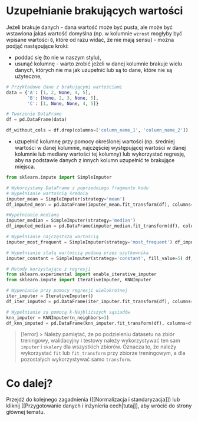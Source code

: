 # Uzupełnianie brakujących wartości

Jeżeli brakuje danych - dana wartość może być pusta, ale może być wstawiona jakaś wartość domyślna (np. w kolumnie `wzrost` mogłyby być wpisane wartości `0`, które od razu widać, że nie mają sensu) - można podjąć następujące kroki:
- poddać się (to nie w naszym stylu),
- usunąć kolumnę - warto zrobić jeżeli w danej kolumnie brakuje wielu danych, których nie ma jak uzupełnić lub są to dane, które nie są użyteczne,
```Python
# Przykładowe dane z brakującymi wartościami
data = {'A': [1, 2, None, 4, 5],
        'B': [None, 2, 3, None, 5],
        'C': [1, None, None, 4, 5]}

# Tworzenie DataFrame
df = pd.DataFrame(data)

df_without_cols = df.drop(columns=['column_name_1', 'column_name_2'])
```
- uzupełnić kolumnę przy pomocy określonej wartości (np. średniej wartości w danej kolumnie, najczęściej występującej wartości w danej kolumnie lub mediany wartości tej kolumny) lub wykorzystać regresję, aby na podstawie danych z innych kolumn uzupełnić te brakujące miejsca.
```Python
from sklearn.impute import SimpleImputer

# Wykorzystamy DataFrame z poprzedniego fragmentu kodu
# Wypełnianie wartością średnią
imputer_mean = SimpleImputer(strategy='mean')
df_imputed_mean = pd.DataFrame(imputer_mean.fit_transform(df), columns=df.columns)

#Wypełnianie medianą
imputer_median = SimpleImputer(strategy='median') 
df_imputed_median = pd.DataFrame(imputer_median.fit_transform(df), columns=df.columns)

# Wypełnianie najczęstszą wartością
imputer_most_frequent = SimpleImputer(strategy='most_frequent') df_imputed_most_frequent = pd.DataFrame(imputer_most_frequent.fit_transform(df), columns=df.columns)

# Wypełnianie stałą wartością podaną przez użytkownika
imputer_constant = SimpleImputer(strategy='constant', fill_value=5) df_imputed_constant = pd.DataFrame(imputer_constant.fit_transform(df), columns=df.columns)

# Metody korzystające z regresji
from sklearn.experimental import enable_iterative_imputer 
from sklearn.impute import IterativeImputer, KNNImputer

# Wypenianie przy pomocy regresji wielokrotnej
iter_imputer = IterativeImputer()
df_iter_imputed = pd.DataFrame(iter_imputer.fit_transform(df), columns=df.columns)

# Wypełnianie za pomocą k-Najbliższych sąsiadów
knn_imputer = KNNImputer(n_neighbors=3)
df_knn_imputed = pd.DataFrame(knn_imputer.fit_transform(df), columns=df.columns)
```

> [!error] > Należy pamiętać, że po podzieleniu datasetu na zbiór treningowy, walidacyjny i testowy należy wykorzystywać ten sam `imputer` i `skalery` dla wszystkich zbiorów. Oznacza to, że należy wykorzystać `fit` lub `fit_transform` przy zbiorze treningowym, a dla pozostałych wykorzystywać samo `transform`.
# Co dalej?
Przejdź do kolejnego zagadnienia ([[Normalizacja i standaryzacja]]) lub kliknij [[Przygotowanie danych i inżynieria cech|tutaj]], aby wrócić do strony głównej tematu.